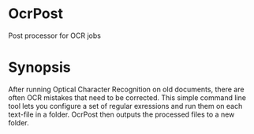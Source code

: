 # OcrPost
Post processor for OCR jobs

# Synopsis
After running Optical Character Recognition on old documents, there are often OCR mistakes that need to be corrected. This simple command line tool lets you configure a set of regular exressions and run them on each text-file in a folder. OcrPost then outputs the processed files to a new folder.  
